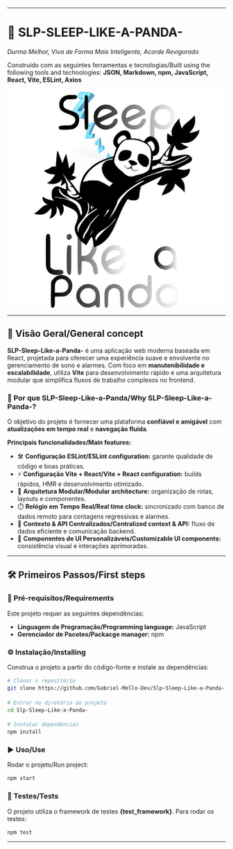 

---

# 🐼 SLP-SLEEP-LIKE-A-PANDA-

*Durma Melhor, Viva de Forma Mais Inteligente, Acorde Revigorado*

Construído com as seguintes ferramentas e tecnologias/Built using the following tools and technologies: **JSON, Markdown, npm, JavaScript, React, Vite, ESLint, Axios**  
  
![SLP-banner](/src/assets/slpBanner.jpg)  

---

## 📖 Visão Geral/General concept

**SLP-Sleep-Like-a-Panda-** é uma aplicação web moderna baseada em React, projetada para oferecer uma experiência suave e envolvente no gerenciamento de sono e alarmes.
Com foco em **manutenibilidade e escalabilidade**, utiliza **Vite** para desenvolvimento rápido e uma arquitetura modular que simplifica fluxos de trabalho complexos no frontend.

### 🚀 Por que SLP-Sleep-Like-a-Panda/Why SLP-Sleep-Like-a-Panda-?

O objetivo do projeto é fornecer uma plataforma **confiável e amigável** com **atualizações em tempo real** e **navegação fluida**.

**Principais funcionalidades/Main features:**

* 🛠️ **Configuração ESLint/ESLint configuration:** garante qualidade de código e boas práticas.
* ⚡ **Configuração Vite + React/Vite + React configuration:** builds rápidos, HMR e desenvolvimento otimizado.
* 🧩 **Arquitetura Modular/Modular architecture:** organização de rotas, layouts e componentes.
* ⏱️ **Relógio em Tempo Real/Real time clock:** sincronizado com banco de dados remoto para contagens regressivas e alarmes.
* 🔗 **Contexto & API Centralizados/Centralized context & API:** fluxo de dados eficiente e comunicação backend.
* 🎨 **Componentes de UI Personalizáveis/Customizable UI components:** consistência visual e interações aprimoradas.

---

## 🛠️ Primeiros Passos/First steps

### 📌 Pré-requisitos/Requirements

Este projeto requer as seguintes dependências:

* **Linguagem de Programação/Programming language:** JavaScript
* **Gerenciador de Pacotes/Packacge manager:** npm

### ⚙️ Instalação/Installing

Construa o projeto a partir do código-fonte e instale as dependências:

```sh
# Clonar o repositório
git clone https://github.com/Gabriel-Mello-Dev/Slp-Sleep-Like-a-Panda-

# Entrar no diretório do projeto
cd Slp-Sleep-Like-a-Panda-

# Instalar dependências
npm install
```

### ▶️ Uso/Use

Rodar o projeto/Run project:

```sh
npm start
```

### 🧪 Testes/Tests

O projeto utiliza o framework de testes **{test\_framework}**. Para rodar os testes:

```sh
npm test
```



---
